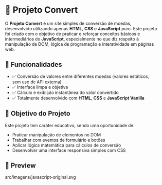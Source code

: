 # 💱 Projeto Convert

O **Projeto Convert** é um site simples de conversão de moedas, desenvolvido utilizando apenas **HTML**, **CSS** e **JavaScript** puro. Este projeto foi criado com o objetivo de praticar e reforçar conceitos básicos e intermediários de **JavaScript**, especialmente no que diz respeito à manipulação de DOM, lógica de programação e interatividade em páginas web.

## 🚀 Funcionalidades

- ✅ Conversão de valores entre diferentes moedas (valores estáticos, sem uso de API externa)
- ✅ Interface limpa e objetiva
- ✅ Cálculo e exibição instantânea do valor convertido
- ✅ Totalmente desenvolvido com **HTML**, **CSS** e **JavaScript Vanilla**

## 🎯 Objetivo do Projeto

Este projeto tem caráter educativo, sendo uma oportunidade de:

- Praticar manipulação de elementos no DOM
- Trabalhar com eventos de formulário e botões
- Aplicar lógica matemática para cálculos de conversão
- Desenvolver uma interface responsiva simples com CSS

## 📸 Preview

src/imagens/javascript-original.svg


